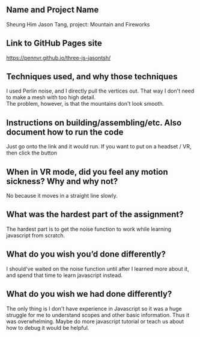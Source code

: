 ## Name and Project Name
Sheung Him Jason Tang, project: Mountain and Fireworks
## Link to GitHub Pages site
https://pennvr.github.io/three-js-jasontsh/
## Techniques used, and why those techniques
I used Perlin noise, and I directly pull the vertices out.  That way I don't need to make a mesh with too high detail.  
The problem, however, is that the mountains don't look smooth.
## Instructions on building/assembling/etc. Also document how to run the code
Just go onto the link and it would run.  If you want to put on a headset / VR, then click the button
## When in VR mode, did you feel any motion sickness? Why and why not?
No because it moves in a straight line slowly.  
## What was the hardest part of the assignment?
The hardest part is to get the noise function to work while learning javascript from scratch.
## What do you wish you’d done differently?
I should've waited on the noise function until after I learned more about it, and spend that time to learn javascript instead.
## What do you wish we had done differently?
The only thing is I don't have experience in Javascript so it was a huge struggle for me to understand scopes and
other basic information.  Thus it was overwhelming.  Maybe do more javascript tutorial or teach us about how to debug it 
would be helpful.
